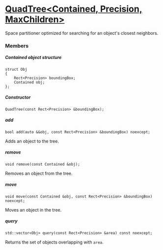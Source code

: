 # [QuadTree<Contained, Precision, MaxChildren>](QuadTree.hpp)

Space partitioner optimized for searching for an object's closest neighbors.

### Members

##### Contained object structure

```
struct Obj
{
    Rect<Precision> boundingBox;
    Contained obj;
};
```

##### Constructor

```
QuadTree(const Rect<Precision> &boundingBox);
```

##### add

```
bool add(auto &&obj, const Rect<Precision> &boundingBox) noexcept;
```

Adds an object to the tree.

##### remove

```
void remove(const Contained &obj);
```

Removes an object from the tree.

##### move

```
void move(const Contained &obj, const Rect<Precision> &boundingBox) noexcept;
```

Moves an object in the tree.

##### query

```
std::vector<Obj> query(const Rect<Precision> &area) const noexcept;
```

Returns the set of objects overlapping with `area`.
